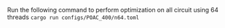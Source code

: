 Run the following command to perform optimization on all circuit using 64 threads
`cargo run configs/POAC_400/n64.toml`
